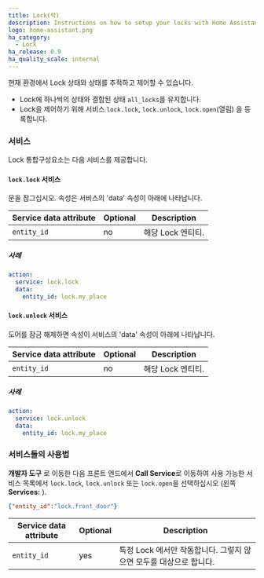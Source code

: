 ```yaml
---
title: Lock(락)
description: Instructions on how to setup your locks with Home Assistant.
logo: home-assistant.png
ha_category:
  - Lock
ha_release: 0.9
ha_quality_scale: internal
---
```


현재 환경에서 Lock 상태와 상태를 추적하고 제어할 수 있습니다.

 * Lock에 하나씩의 상태와 결합된 상태 `all_locks`를 유지합니다.
 * Lock을 제어하기 위해 서비스 `lock.lock`, `lock.unlock`, `lock.open`(열림) 을 등록합니다.

### 서비스

Lock 통합구성요소는 다음 서비스를 제공합니다.

#### `lock.lock` 서비스

문을 잠그십시오. 속성은 서비스의 'data' 속성이 아래에 나타납니다.

| Service data attribute    | Optional | Description                                           |
|---------------------------|----------|-------------------------------------------------------|
| `entity_id`               |       no | 해당 Lock 엔티티.                          |

##### 사례

```yaml
action:
  service: lock.lock
  data:
    entity_id: lock.my_place
```

#### `lock.unlock` 서비스

도어를 잠금 해제하면 속성이 서비스의 'data' 속성이 아래에 나타납니다.

| Service data attribute    | Optional | Description                                           |
|---------------------------|----------|-------------------------------------------------------|
| `entity_id`               |       no | 해당 Lock 엔티티.                           |

##### 사례

```yaml
action:
  service: lock.unlock
  data:
    entity_id: lock.my_place
```

### 서비스들의 사용법

**개발자 도구** 로 이동한 다음 프론트 엔드에서 **Call Service**로 이동하여 사용 가능한 서비스 목록에서 `lock.lock`, `lock.unlock` 또는 `lock.open`을 선택하십시오 (왼쪽 **Services:** ).

```json
{"entity_id":"lock.front_door"}
```

| Service data attribute | Optional | Description |
| ---------------------- | -------- | ----------- |
| `entity_id`            |      yes | 특정 Lock 에서만 작동합니다. 그렇지 않으면 모두를 대상으로 합니다.
